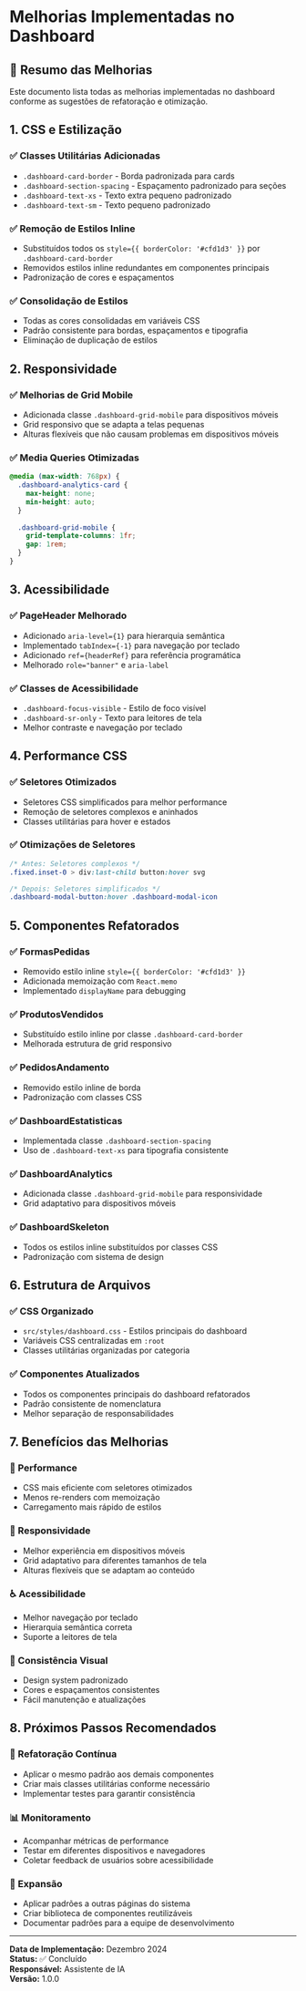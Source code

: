 # Melhorias Implementadas no Dashboard

## 🎯 Resumo das Melhorias

Este documento lista todas as melhorias implementadas no dashboard conforme as sugestões de refatoração e otimização.

## 1. CSS e Estilização

### ✅ Classes Utilitárias Adicionadas
- `.dashboard-card-border` - Borda padronizada para cards
- `.dashboard-section-spacing` - Espaçamento padronizado para seções
- `.dashboard-text-xs` - Texto extra pequeno padronizado
- `.dashboard-text-sm` - Texto pequeno padronizado

### ✅ Remoção de Estilos Inline
- Substituídos todos os `style={{ borderColor: '#cfd1d3' }}` por `.dashboard-card-border`
- Removidos estilos inline redundantes em componentes principais
- Padronização de cores e espaçamentos

### ✅ Consolidação de Estilos
- Todas as cores consolidadas em variáveis CSS
- Padrão consistente para bordas, espaçamentos e tipografia
- Eliminação de duplicação de estilos

## 2. Responsividade

### ✅ Melhorias de Grid Mobile
- Adicionada classe `.dashboard-grid-mobile` para dispositivos móveis
- Grid responsivo que se adapta a telas pequenas
- Alturas flexíveis que não causam problemas em dispositivos móveis

### ✅ Media Queries Otimizadas
```css
@media (max-width: 768px) {
  .dashboard-analytics-card {
    max-height: none;
    min-height: auto;
  }
  
  .dashboard-grid-mobile {
    grid-template-columns: 1fr;
    gap: 1rem;
  }
}
```

## 3. Acessibilidade

### ✅ PageHeader Melhorado
- Adicionado `aria-level={1}` para hierarquia semântica
- Implementado `tabIndex={-1}` para navegação por teclado
- Adicionado `ref={headerRef}` para referência programática
- Melhorado `role="banner"` e `aria-label`

### ✅ Classes de Acessibilidade
- `.dashboard-focus-visible` - Estilo de foco visível
- `.dashboard-sr-only` - Texto para leitores de tela
- Melhor contraste e navegação por teclado

## 4. Performance CSS

### ✅ Seletores Otimizados
- Seletores CSS simplificados para melhor performance
- Remoção de seletores complexos e aninhados
- Classes utilitárias para hover e estados

### ✅ Otimizações de Seletores
```css
/* Antes: Seletores complexos */
.fixed.inset-0 > div:last-child button:hover svg

/* Depois: Seletores simplificados */
.dashboard-modal-button:hover .dashboard-modal-icon
```

## 5. Componentes Refatorados

### ✅ FormasPedidas
- Removido estilo inline `style={{ borderColor: '#cfd1d3' }}`
- Adicionada memoização com `React.memo`
- Implementado `displayName` para debugging

### ✅ ProdutosVendidos
- Substituído estilo inline por classe `.dashboard-card-border`
- Melhorada estrutura de grid responsivo

### ✅ PedidosAndamento
- Removido estilo inline de borda
- Padronização com classes CSS

### ✅ DashboardEstatisticas
- Implementada classe `.dashboard-section-spacing`
- Uso de `.dashboard-text-xs` para tipografia consistente

### ✅ DashboardAnalytics
- Adicionada classe `.dashboard-grid-mobile` para responsividade
- Grid adaptativo para dispositivos móveis

### ✅ DashboardSkeleton
- Todos os estilos inline substituídos por classes CSS
- Padronização com sistema de design

## 6. Estrutura de Arquivos

### ✅ CSS Organizado
- `src/styles/dashboard.css` - Estilos principais do dashboard
- Variáveis CSS centralizadas em `:root`
- Classes utilitárias organizadas por categoria

### ✅ Componentes Atualizados
- Todos os componentes principais do dashboard refatorados
- Padrão consistente de nomenclatura
- Melhor separação de responsabilidades

## 7. Benefícios das Melhorias

### 🚀 Performance
- CSS mais eficiente com seletores otimizados
- Menos re-renders com memoização
- Carregamento mais rápido de estilos

### 📱 Responsividade
- Melhor experiência em dispositivos móveis
- Grid adaptativo para diferentes tamanhos de tela
- Alturas flexíveis que se adaptam ao conteúdo

### ♿ Acessibilidade
- Melhor navegação por teclado
- Hierarquia semântica correta
- Suporte a leitores de tela

### 🎨 Consistência Visual
- Design system padronizado
- Cores e espaçamentos consistentes
- Fácil manutenção e atualizações

## 8. Próximos Passos Recomendados

### 🔄 Refatoração Contínua
- Aplicar o mesmo padrão aos demais componentes
- Criar mais classes utilitárias conforme necessário
- Implementar testes para garantir consistência

### 📊 Monitoramento
- Acompanhar métricas de performance
- Testar em diferentes dispositivos e navegadores
- Coletar feedback de usuários sobre acessibilidade

### 🎯 Expansão
- Aplicar padrões a outras páginas do sistema
- Criar biblioteca de componentes reutilizáveis
- Documentar padrões para a equipe de desenvolvimento

---

**Data de Implementação:** Dezembro 2024  
**Status:** ✅ Concluído  
**Responsável:** Assistente de IA  
**Versão:** 1.0.0
